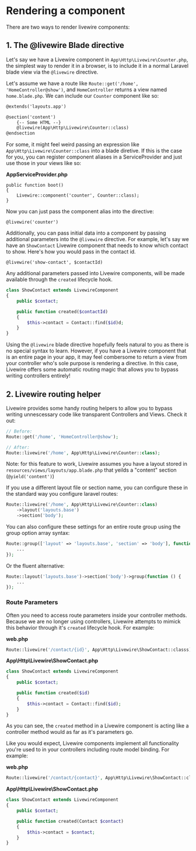 # Rendering a component

There are two ways to render livewire components:

## 1. The @livewire Blade directive

Let's say we have a Livewire component in `App\Http\Livewire\Counter.php`, the simplest way to render it in a browser, is to include it in a normal Laravel blade view via the `@livewire` directive.

Let's assume we have a route like `Route::get('/home', 'HomeController@show')`, and `HomeController` returns a view named `home.blade.php`. We can include our `Counter` component like so:

```html
@extends('layouts.app')

@section('content')
    {-- Some HTML --}
    @livewire(App\Http\Livewire\Counter::class)
@endsection
```

For some, it might feel weird passing an expression like `App\Http\Livewire\Counter::class` into a blade diretive. If this is the case for you, you can register component aliases in a ServiceProvider and just use those in your views like so:

**AppServiceProvider.php**
```
public function boot()
{
    Livewire::component('counter', Counter::class);
}
```

Now you can just pass the component alias into the directive:
```
@livewire('counter')
```

Additionally, you can pass initial data into a component by passing additional parameters into the `@livewire` directive. For example, let's say we have an `ShowContact` Livewire component that needs to know which contact to show. Here's how you would pass in the contact id.

```
@livewire('show-contact', $contactId)
```

Any additional parameters passed into Livewire components, will be made available through the `created` lifecycle hook.

```php
class ShowContact extends LivewireComponent
{
    public $contact;

    public function created($contactId)
    {
        $this->contact = Contact::find($id)d;
    }
}
```

Using the `@livewire` blade directive hopefully feels natural to you as there is no special syntax to learn. However, if you have a Livewire component that is an entire page in your app, it may feel combersome to return a view from your controller who's sole purpose is rendering a directive. In this case, Livewire offers some automatic routing magic that allows you to bypass writing controllers entirely!

## 2. Livewire routing helper

Livewire provides some handy routing helpers to allow you to bypass writing unnescessary code like transparent Controllers and Views. Check it out:

```php
// Before:
Route::get('/home', 'HomeController@show');

// After:
Route::livewire('/home', App\Http\Livewire\Counter::class);
```

Note: for this feature to work, Livewire assumes you have a layout stored in `resources/views/layouts/app.blade.php` that yeilds a "content" section (`@yield('content')`)

If you use a different layout file or section name, you can configure these in the standard way you configure laravel routes:

```php
Route::livewire('/home', App\Http\Livewire\Counter::class)
    ->layout('layouts.base')
    ->section('body');
```

You can also configure these settings for an entire route group using the group option array syntax:

```php
Route::group(['layout' => 'layouts.base', 'section' => 'body'], function () {
    ...
});
```

Or the fluent alternative:
```php
Route::layout('layouts.base')->section('body')->group(function () {
    ...
});
```

### Route Parameters

Often you need to access route parameters inside your controller methods. Because we are no longer using controllers, Livewire attempts to mimick this behavior through it's `created` lifecycle hook. For example:

**web.php**
```php
Route::livewire('/contact/{id}', App\Http\Livewire\ShowContact::classs);
```

**App\Http\Livewire\ShowContact.php**
```php
class ShowContact extends LivewireComponent
{
    public $contact;

    public function created($id)
    {
        $this->contact = Contact::find($id);
    }
}
```

As you can see, the `created` method in a Livewire component is acting like a controller method would as far as it's parameters go.

Like you would expect, Livewire components implement all functionality you're used to in your controllers including route model binding. For example:

**web.php**
```php
Route::livewire('/contact/{contact}', App\Http\Livewire\ShowContact::classs);
```

**App\Http\Livewire\ShowContact.php**
```php
class ShowContact extends LivewireComponent
{
    public $contact;

    public function created(Contact $contact)
    {
        $this->contact = $contact;
    }
}
```
